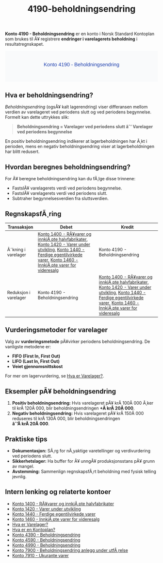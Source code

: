 ﻿---
title: "4190-beholdningsendring"
meta_title: "4190-beholdningsendring"
meta_description: '**Konto 4190 - Beholdningsendring** er en konto i Norsk Standard Kontoplan som brukes til Ã¥ registrere **endringer i varelagerets beholdning** i resultatregnsk...'
slug: 4190-beholdningsendring
type: blog
layout: pages/single
---

**Konto 4190 - Beholdningsendring** er en konto i Norsk Standard Kontoplan som brukes til Ã¥ registrere **endringer i varelagerets beholdning** i resultatregnskapet.

![Illustrasjon av konto 4190 Beholdningsendring](4190-beholdningsendring-image.svg)

## Hva er beholdningsendring?

*Beholdningsendring* (ogsÃ¥ kalt lagerendring) viser differansen mellom verdien av varelageret ved periodens slutt og ved periodens begynnelse. Formelt kan dette uttrykkes slik:

> **Beholdningsendring = Varelager ved periodens slutt âˆ’ Varelager ved periodens begynnelse**

En positiv beholdningsendring indikerer at lagerbeholdningen har Ã¸kt i perioden, mens en negativ beholdningsendring viser at lagerbeholdningen har blitt redusert.

## Hvordan beregnes beholdningsendring?

For Ã¥ beregne beholdningsendring kan du fÃ¸lge disse trinnene:

* FastslÃ¥ varelagerets verdi ved periodens begynnelse.
* FastslÃ¥ varelagerets verdi ved periodens slutt.
* Subtraher begynnelsesverdien fra sluttsverdien.

## RegnskapsfÃ¸ring

| Transaksjon           | Debet                                                                                                                                                                                           | Kredit                            |
|-----------------------|-------------------------------------------------------------------------------------------------------------------------------------------------------------------------------------------------|-----------------------------------|
| Ã˜kning i varelager    | [Konto 1400 - RÃ¥varer og innkjÃ¸pte halvfabrikater](/blogs/kontoplan/1400-raavarer-og-innkjopte-halvfabrikater "Konto 1400 - RÃ¥varer og innkjÃ¸pte halvfabrikater"), [Konto 1420 - Varer under utvikling](/blogs/kontoplan/1420-varer-under-utvikling "Konto 1420 - Varer under utvikling"), [Konto 1440 - Ferdige egentilvirkede varer](/blogs/kontoplan/1440-ferdige-egentilvirkede-varer "Konto 1440 - Ferdige egentilvirkede varer"), [Konto 1460 - InnkjÃ¸pte varer for videresalg](/blogs/kontoplan/1460-innkjopte-varer-for-videresalg "Konto 1460 - InnkjÃ¸pte varer for videresalg") | Konto 4190 - Beholdningsendring |
| Reduksjon i varelager | Konto 4190 - Beholdningsendring                                                                                                                                                                 | [Konto 1400 - RÃ¥varer og innkjÃ¸pte halvfabrikater](/blogs/kontoplan/1400-raavarer-og-innkjopte-halvfabrikater "Konto 1400 - RÃ¥varer og innkjÃ¸pte halvfabrikater"), [Konto 1420 - Varer under utvikling](/blogs/kontoplan/1420-varer-under-utvikling "Konto 1420 - Varer under utvikling"), [Konto 1440 - Ferdige egentilvirkede varer](/blogs/kontoplan/1440-ferdige-egentilvirkede-varer "Konto 1440 - Ferdige egentilvirkede varer"), [Konto 1460 - InnkjÃ¸pte varer for videresalg](/blogs/kontoplan/1460-innkjopte-varer-for-videresalg "Konto 1460 - InnkjÃ¸pte varer for videresalg") |

## Vurderingsmetoder for varelager

Valg av **vurderingsmetode** pÃ¥virker periodens beholdningsendring. De vanligste metodene er:

* **FIFO (First In, First Out)**
* **LIFO (Last In, First Out)**
* **Veiet gjennomsnittskost**

For mer om lagervurdering, se [Hva er Varelager?](/blogs/regnskap/hva-er-varelager "Hva er Varelager? Komplett Guide til LagerfÃ¸ring og Verdivurdering").

## Eksempler pÃ¥ beholdningsendring

1. **Positiv beholdningsendring:** Hvis varelageret pÃ¥ krÂ 100Â 000 Ã¸ker til krÂ 120Â 000, blir beholdningsendringen **+Â krÂ 20Â 000**.
2. **Negativ beholdningsendring:** Hvis varelageret pÃ¥ krÂ 150Â 000 reduseres til krÂ 130Â 000, blir beholdningsendringen **âˆ’Â krÂ 20Â 000**.

## Praktiske tips

* **Dokumentasjon:** SÃ¸rg for nÃ¸yaktige varetellinger og verdivurdering ved periodens slutt.
* **Sikkerhetslager:** Ha buffer for Ã¥ unngÃ¥ produksjonsstans pÃ¥ grunn av mangel.
* **Avstemming:** Sammenlign regnskapsfÃ¸rt beholdning med fysisk telling jevnlig.

## Intern lenking og relaterte kontoer

* [Konto 1400 - RÃ¥varer og innkjÃ¸pte halvfabrikater](/blogs/kontoplan/1400-raavarer-og-innkjopte-halvfabrikater "Konto 1400 - RÃ¥varer og innkjÃ¸pte halvfabrikater")
* [Konto 1420 - Varer under utvikling](/blogs/kontoplan/1420-varer-under-utvikling "Konto 1420 - Varer under utvikling")
* [Konto 1440 - Ferdige egentilvirkede varer](/blogs/kontoplan/1440-ferdige-egentilvirkede-varer "Konto 1440 - Ferdige egentilvirkede varer")
* [Konto 1460 - InnkjÃ¸pte varer for videresalg](/blogs/kontoplan/1460-innkjopte-varer-for-videresalg "Konto 1460 - InnkjÃ¸pte varer for videresalg")
* [Hva er Varelager?](/blogs/regnskap/hva-er-varelager "Hva er Varelager? Komplett Guide til LagerfÃ¸ring og Verdivurdering")
* [Hva er en Kontoplan?](/blogs/regnskap/hva-er-kontoplan "Hva er en Kontoplan? Komplett Guide til Kontoplaner i Norsk Regnskap")
* [Konto 4390 - Beholdningsendring](/blogs/kontoplan/4390-beholdningsendring "Konto 4390 - Beholdningsendring")
* [Konto 4590 - Beholdningsendring](/blogs/kontoplan/4590-beholdningsendring "Konto 4590 - Beholdningsendring")
* [Konto 4990 - Beholdningsendring](/blogs/kontoplan/4990-beholdningsendring "Konto 4990 - Beholdningsendring")
* [Konto 7900 - Beholdningsendring anlegg under utfÃ¸relse](/blogs/kontoplan/7900-beholdningsendring-anlegg-under-utforelse "Konto 7900 - Beholdningsendring anlegg under utfÃ¸relse")
* [Konto 7910 - Ukurante varer](/blogs/kontoplan/7910-ukurante-varer "Konto 7910 - Ukurante varer")
